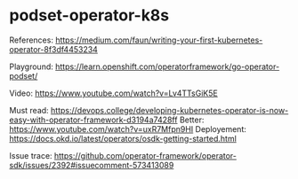 # podset-operator-k8s

References: https://medium.com/faun/writing-your-first-kubernetes-operator-8f3df4453234

Playground: https://learn.openshift.com/operatorframework/go-operator-podset/

Video: https://www.youtube.com/watch?v=Lv4TTsGiK5E

Must read: https://devops.college/developing-kubernetes-operator-is-now-easy-with-operator-framework-d3194a7428ff
Better: https://www.youtube.com/watch?v=uxR7Mfpn9HI
Deployement: https://docs.okd.io/latest/operators/osdk-getting-started.html

Issue trace: https://github.com/operator-framework/operator-sdk/issues/2392#issuecomment-573413089
